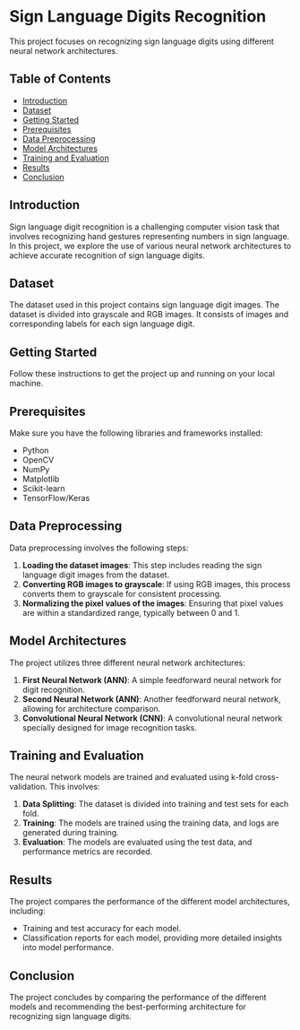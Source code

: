 # Sign Language Digits Recognition

This project focuses on recognizing sign language digits using different neural network architectures.

## Table of Contents
- [Introduction](#introduction)
- [Dataset](#dataset)
- [Getting Started](#getting-started)
- [Prerequisites](#prerequisites)
- [Data Preprocessing](#data-preprocessing)
- [Model Architectures](#model-architectures)
- [Training and Evaluation](#training-and-evaluation)
- [Results](#results)
- [Conclusion](#conclusion)

## Introduction

Sign language digit recognition is a challenging computer vision task that involves recognizing hand gestures representing numbers in sign language. In this project, we explore the use of various neural network architectures to achieve accurate recognition of sign language digits.

## Dataset

The dataset used in this project contains sign language digit images. The dataset is divided into grayscale and RGB images. It consists of images and corresponding labels for each sign language digit.

## Getting Started

Follow these instructions to get the project up and running on your local machine.

## Prerequisites

Make sure you have the following libraries and frameworks installed:
- Python
- OpenCV
- NumPy
- Matplotlib
- Scikit-learn
- TensorFlow/Keras

## Data Preprocessing

Data preprocessing involves the following steps:

1. **Loading the dataset images**: This step includes reading the sign language digit images from the dataset.
2. **Converting RGB images to grayscale**: If using RGB images, this process converts them to grayscale for consistent processing.
3. **Normalizing the pixel values of the images**: Ensuring that pixel values are within a standardized range, typically between 0 and 1.

## Model Architectures

The project utilizes three different neural network architectures:

1. **First Neural Network (ANN)**: A simple feedforward neural network for digit recognition.
2. **Second Neural Network (ANN)**: Another feedforward neural network, allowing for architecture comparison.
3. **Convolutional Neural Network (CNN)**: A convolutional neural network specially designed for image recognition tasks.

## Training and Evaluation

The neural network models are trained and evaluated using k-fold cross-validation. This involves:

1. **Data Splitting**: The dataset is divided into training and test sets for each fold.
2. **Training**: The models are trained using the training data, and logs are generated during training.
3. **Evaluation**: The models are evaluated using the test data, and performance metrics are recorded.

## Results

The project compares the performance of the different model architectures, including:

- Training and test accuracy for each model.
- Classification reports for each model, providing more detailed insights into model performance.

## Conclusion

The project concludes by comparing the performance of the different models and recommending the best-performing architecture for recognizing sign language digits.


